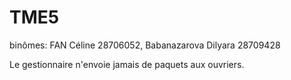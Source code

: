 # TME5

binômes: FAN Céline 28706052, Babanazarova Dilyara 28709428

Le gestionnaire n'envoie jamais de paquets aux ouvriers.
